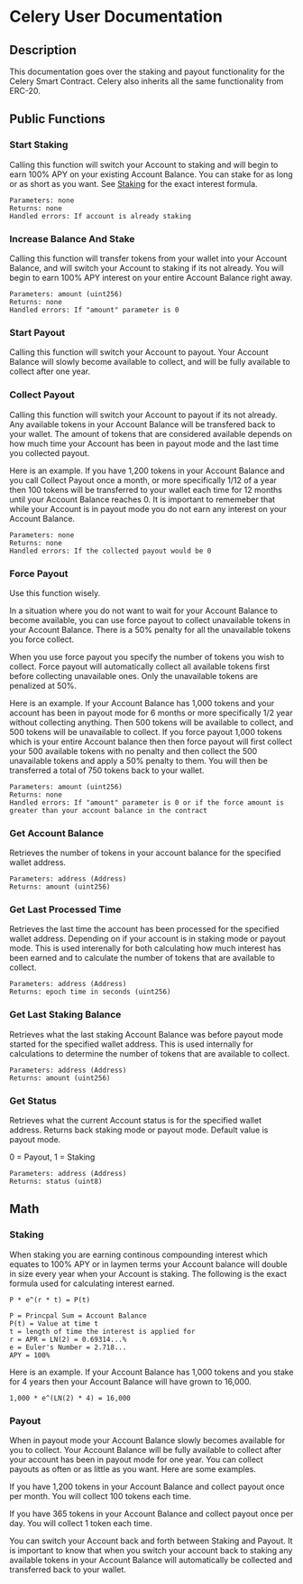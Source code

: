 # Celery User Documentation

## Description

This documentation goes over the staking and payout functionality for the Celery Smart Contract. Celery also inherits all the same functionality from ERC-20.

## Public Functions

### Start Staking

Calling this function will switch your Account to staking and will begin to earn 100% APY on your existing Account Balance. You can stake for as long or as short as you want. See [Staking](#Staking) for the exact interest formula.

```
Parameters: none
Returns: none
Handled errors: If account is already staking
```

### Increase Balance And Stake

Calling this function will transfer tokens from your wallet into your Account Balance, and will switch your Account to  staking if its not already. You will begin to earn 100% APY interest on your entire Account Balance right away.

```
Parameters: amount (uint256)
Returns: none
Handled errors: If "amount" parameter is 0
```

### Start Payout

Calling this function will switch your Account to payout. Your Account Balance will slowly become available to collect, and will be fully available to collect after one year.

### Collect Payout

Calling this function will switch your Account to payout if its not already. Any available tokens in your Account Balance will be transfered back to your wallet. The amount of tokens that are considered available depends on how much time your Account has been in payout mode and the last time you collected payout. 

Here is an example. If you have 1,200 tokens in your Account Balance and you call Collect Payout once a month, or more specifically 1/12 of a year then 100 tokens will be transferred to your wallet each time for 12 months until your Account Balance reaches 0. It is important to rememeber that while your Account is in payout mode you do not earn any interest on your Account Balance.

```
Parameters: none
Returns: none
Handled errors: If the collected payout would be 0
```

### Force Payout

Use this function wisely.

In a situation where you do not want to wait for your Account Balance to become available, you can use force payout to collect unavailable tokens in your Account Balance. There is a 50% penalty for all the unavailable tokens you force collect.

When you use force payout you specify the number of tokens you wish to collect. Force payout will automatically collect all available tokens first before collecting unavailable ones. Only the unavailable tokens are penalized at 50%.

Here is an example. If your Account Balance has 1,000 tokens and your account has been in payout mode for 6 months or more specifically 1/2 year without collecting anything. Then 500 tokens will be available to collect, and 500 tokens will be unavailable to collect. If you force payout 1,000 tokens which is your entire Account balance then then force payout will first collect your 500 available tokens with no penalty and then collect the 500 unavailable tokens and apply a 50% penalty to them. You will then be transferred a total of 750 tokens back to your wallet.

```
Parameters: amount (uint256)
Returns: none
Handled errors: If "amount" parameter is 0 or if the force amount is greater than your account balance in the contract
```

### Get Account Balance

Retrieves the number of tokens in your account balance for the specified wallet address.

```
Parameters: address (Address)
Returns: amount (uint256)
```

### Get Last Processed Time

Retrieves the last time the account has been processed for the specified wallet address. Depending on if your account is in staking mode or payout mode. This is used interenally for both calculating how much interest has been earned and to calculate the number of tokens that are available to collect.

```
Parameters: address (Address)
Returns: epoch time in seconds (uint256)
```

### Get Last Staking Balance

Retrieves what the last staking Account Balance was before payout mode started for the specified wallet address. This is used internally for calculations to determine the number of tokens that are available to collect.

```
Parameters: address (Address)
Returns: amount (uint256)
```

### Get Status

Retrieves what the current Account status is for the specified wallet address. Returns back staking mode or payout mode. Default value is payout mode.

0 = Payout, 1 = Staking

```
Parameters: address (Address)
Returns: status (uint8)
```

## Math

### Staking

When staking you are earning continous compounding interest which equates to 100% APY or in laymen terms your Account balance will double in size every year when your Account is staking. The following is the exact formula used for calculating interest earned.

```
P * e^(r * t) = P(t)

P = Princpal Sum = Account Balance
P(t) = Value at time t
t = length of time the interest is applied for
r = APR = LN(2) = 0.69314...%
e = Euler's Number = 2.718...
APY = 100%
```

Here is an example. If your Account Balance has 1,000 tokens and you stake for 4 years then your Account Balance will have grown to 16,000.

```
1,000 * e^(LN(2) * 4) = 16,000
```

### Payout

When in payout mode your Account Balance slowly becomes available for you to collect. Your Account Balance will be fully available to collect after your account has been in payout mode for one year. You can collect payouts as often or as little as you want. Here are some examples.

If you have 1,200 tokens in your Account Balance and collect payout once per month. You will collect 100 tokens each time.

If you have 365 tokens in your Account Balance and collect payout once per day. You will collect 1 token each time.

You can switch your Account back and forth between Staking and Payout. It is important to know that when you switch your account back to staking any available tokens in your Account Balance will automatically be collected and transferred back to your wallet.


